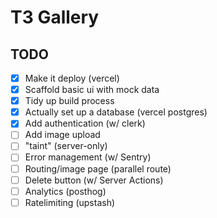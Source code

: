 # T3 Gallery

## TODO

- [x] Make it deploy (vercel)
- [x] Scaffold basic ui with mock data 
- [x] Tidy up build process
- [x] Actually  set up a database (vercel postgres)
- [x] Add authentication  (w/ clerk)
- [ ] Add image upload 
- [ ] "taint"  (server-only)
- [ ] Error management (w/ Sentry)
- [ ] Routing/image page (parallel route) 
- [ ] Delete button (w/ Server Actions)
- [ ] Analytics (posthog)
- [ ] Ratelimiting (upstash)